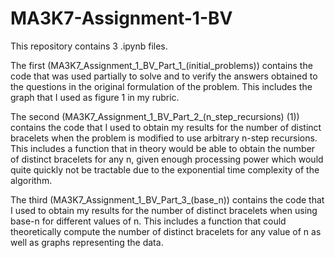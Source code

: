# MA3K7-Assignment-1-BV

This repository contains 3 .ipynb files.

The first (MA3K7_Assignment_1_BV_Part_1_(initial_problems)) contains the code that was used partially to solve and to verify the answers obtained to the questions in the original formulation of the problem. This includes the graph that I used as figure 1 in my rubric.

The second (MA3K7_Assignment_1_BV_Part_2_(n_step_recursions) (1)) contains the code that I used to obtain my results for the number of distinct bracelets when the problem is modified to use arbitrary n-step recursions. This includes a function that in theory would be able to obtain the number of distinct bracelets for any n, given enough processing power which would quite quickly not be tractable due to the exponential time complexity of the algorithm.

The third (MA3K7_Assignment_1_BV_Part_3_(base_n)) contains the code that I used to obtain my results for the number of distinct bracelets when using base-n for different values of n. This includes a function that could theoretically compute the number of distinct bracelets for any value of n as well as graphs representing the data.
